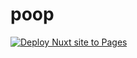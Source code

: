 # poop
[![Deploy Nuxt site to Pages](https://github.com/thunder-red-star/temporal-landing/actions/workflows/nuxtjs.yml/badge.svg)](https://github.com/thunder-red-star/temporal-landing/actions/workflows/nuxtjs.yml)